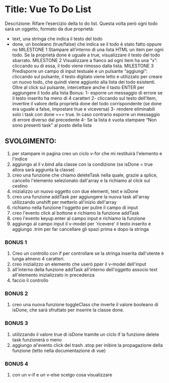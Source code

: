 Title: Vue To Do List
===
Descrizione:
Rifare l’esercizio della to do list.
Questa volta però ogni todo sarà un oggetto, formato da due proprietà:
- text, una stringa che indica il testo del todo
- done, un booleano (true/false) che indica se il todo è stato fatto oppure no
MILESTONE 1
Stampare all’interno di una lista HTML un item per ogni todo.
Se la proprietà done è uguale a true, visualizzare il testo del todo sbarrato.
MILESTONE 2
Visualizzare a fianco ad ogni item ha una “x”: cliccando su di essa, il todo viene rimosso dalla lista.
MILESTONE 3
Predisporre un campo di input testuale e un pulsante “aggiungi”: cliccando sul pulsante, il testo digitato viene letto e utilizzato per creare un nuovo todo, che quindi viene aggiunto alla lista dei todo esistenti.
Oltre al click sul pulsante, intercettare anche il tasto ENTER per aggiungere il todo alla lista
Bonus:
1- esporre un messaggio di errore se il testo inserito ha meno di 4 caratteri
2- cliccando sul testo dell’item, invertire il valore della proprietà done del todo corrispondente (se done era uguale a false, impostare true e viceversa)
3- rendere eliminabili solo i task con done === true. In caso contrario esporre un messaggio di errore diverso dal precedente
4- Se la lista è vuota stampare “Non sono presenti task” al posto della lista


## SVOLGIMENTO: 
1. per stampare in pagina creo un ciclo v-for che mi restituirà l'elemento e l'indice 
2. aggiungo al il v.bind alla classe con la condizione (se isDone = true allora sarà aggiunta la classe)
3. creo una funzione che chiamo deleteTask nella quale, grazie a splice, cancello l'elemento selezionato dall'array e la richiamo al click sul cestino
4. inizializzo un nuovo oggetto con due elementi, text e isDone
5. creo una funzione addTask per aggiungere la nuova task all'array utilizzando unshift per metterlo all'inizio dell'array 
6. richiamo nella funzione l'oggetto per pulire il campo di input
7. creo l'evento click al bottone e richiamo la funzione addTask 
8. creo l'evento keyup.enter al campo input e richiamo la funzione
9. aggiungo al campo input il v-model per 'ricevere' il testo inserito e aggiungo .trim per far cancellare gli spazi prima e dopo la stringa

### BONUS 1
1. Creo un controllo con if per controllare se la stringa inserita dall'utente è lunga almeno 4 caratteri.
2. creo inizializzo un elemento che userò pper il v-model dell'input
3. all'interno della funzione addTask all'interno dell'oggetto associo text all'elemento inizializzato in precedenza
4. faccio il controllo 


### BONUS 2
1. creo una nuova funzione toggleClass che inverte il valore booleano di isDone, che sarà sfruttato per inserire la classe done.


### BONUS 3
1. utilizzando il valore true di isDone tramite un ciclo if la funzione delete task funzionerà o meno 
2. aggiungo al'evento click del trash .stop per inibire la propagazione della funzione (letto nella documentazione di vue) 


### BONUS 4
1. con un v-if e un v-else scelgo cosa visualizzare 